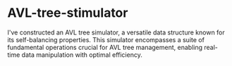 # AVL-tree-stimulator
I've constructed an AVL tree simulator, a versatile data structure known for its self-balancing properties. This simulator encompasses a suite of fundamental operations crucial for AVL tree management, enabling real-time data manipulation with optimal efficiency.
